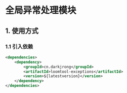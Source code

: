 # 全局异常处理模块

## 1. 使用方式
### 1.1 引入依赖
```xml
<dependencies>
    <dependency>
        <groupId>cn.darkjrong</groupId>
        <artifactId>loomtool-exceptions</artifactId>
        <version>${latestversion}</version>
    </dependency>
</dependencies>
```



















